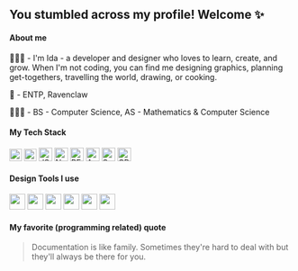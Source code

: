 ##  You stumbled across my profile! Welcome ✨

#### About me 
👩🏻‍💻 - I'm Ida - a developer and designer who loves to learn, create, and grow. When I'm not coding, you can find me designing graphics, planning get-togethers, travelling the world, drawing, or cooking.

🌸 - ENTP, Ravenclaw

👩🏻‍🎓 - BS - Computer Science, AS - Mathematics & Computer Science

#### My Tech Stack

<img width="22px" alt="HTML5" src="https://user-images.githubusercontent.com/36140849/97772552-93990e80-1b05-11eb-97bd-53229e84b914.png" /> <img width="22px" alt="CSS" src="https://user-images.githubusercontent.com/36140849/97772550-93007800-1b05-11eb-99dc-e5ca02c928e0.png" /> <img width="24px" alt="JS" src="https://user-images.githubusercontent.com/36140849/97772525-651b3380-1b05-11eb-8694-d3f6afba9dbf.png" /> <img width="24px" alt="NODE" src="https://user-images.githubusercontent.com/36140849/97772467-bd9e0100-1b04-11eb-8cad-3e5e2518f331.png" /> <img width="24px" alt="REACT" src="https://user-images.githubusercontent.com/36140849/97772583-c3481680-1b05-11eb-9487-7401ef226ee3.png" /> <img width="24px" alt="ANGULAR" src="https://user-images.githubusercontent.com/36140849/97772584-c3e0ad00-1b05-11eb-9304-127cffd91ab0.png" /> <img width="24px" alt="SWIFT" src="https://user-images.githubusercontent.com/36140849/97772581-c216e980-1b05-11eb-843f-39e7a4ce54dc.png" /> <img width="24px" alt="CPP" src="https://user-images.githubusercontent.com/36140849/97772582-c2af8000-1b05-11eb-904d-88d225949e59.png" />

#### Design Tools I use

<img width="28px"  src="https://user-images.githubusercontent.com/36140849/97772821-d65be600-1b07-11eb-80f4-1a867924348d.png" />

<img width="28px"  src="https://user-images.githubusercontent.com/36140849/97772822-d6f47c80-1b07-11eb-8228-d08587efd68f.png" />

<img width="28px"  src="https://user-images.githubusercontent.com/36140849/97772823-d78d1300-1b07-11eb-8b81-fa2c5858b79d.png" />

<img width="28px"  src="https://user-images.githubusercontent.com/36140849/97772824-d78d1300-1b07-11eb-9475-1b48e1a25cd5.png" />

<img width="28px"  src="https://user-images.githubusercontent.com/36140849/97772825-d825a980-1b07-11eb-9bea-a750906b72e6.png" />

<img width="28px"  src="https://user-images.githubusercontent.com/36140849/97772829-d8be4000-1b07-11eb-882f-5ecae5908458.png" />

#### My favorite (programming related) quote 
> Documentation is like family. Sometimes they're hard to deal with but they'll always be there for you.





